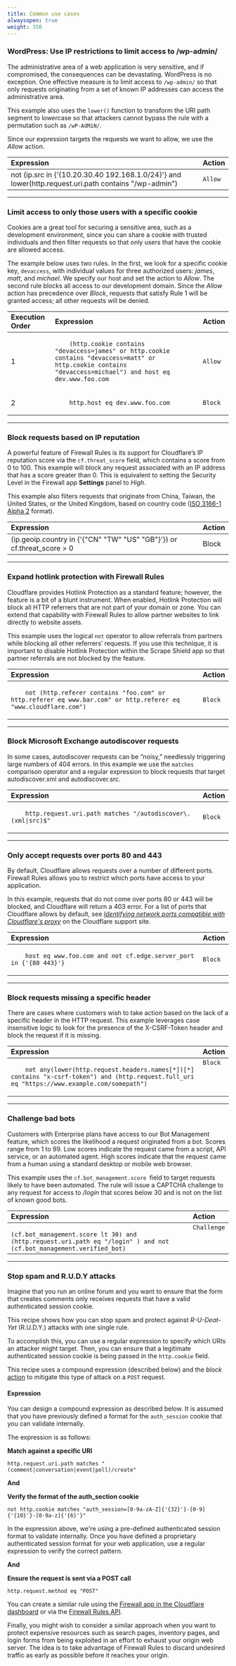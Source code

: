 ```yaml
---
title: Common use cases
alwaysopen: true
weight: 350
---
```



### WordPress: Use IP restrictions to limit access to /wp-admin/
The administrative area of a web application is very sensitive, and if compromised, the consequences can be devastating. WordPress is no exception. One effective measure is to limit access to `/wp-admin/` so that only requests originating from a set of known IP addresses can access the administrative area.

This example also uses the `lower()` function to transform the URI path segment to lowercase so that attackers cannot bypass the rule with a permutation such as `/wP-AdMiN/`.

Since our expression targets the requests we want to allow, we use the _Allow_ action.

<table>
  <tr>
   <td><strong>Expression</strong>
   </td>
   <td><strong>Action</strong>
   </td>
  </tr>
  <tbody>
  <tr>
   <td valign="top">not (ip.src in {'{10.20.30.40 192.168.1.0/24}'} and lower(http.request.uri.path contains "/wp-admin")
   </td>
   <td><code>Allow</code>
   </td>
  </tr>
  </tbody>
</table>


-----


### Limit access to only those users with a specific cookie
Cookies are a great tool for securing a sensitive area, such as a development environment, since you can share a cookie with trusted individuals and then filter requests so that only users that have the cookie are allowed access.

The example below uses two rules. In the first, we look for a specific cookie key, `devaccess`, with individual values for three authorized users: _james_, _matt_, and _michael_. We specify our host and set the action to _Allow_. The second rule blocks all access to our development domain. Since the _Allow_ action has precedence over _Block_, requests that satisfy Rule 1 will be granted access; all other requests will be denied.
<table>
  <tr>
   <td><strong>Execution Order</strong></td>
   <td><strong>Expression</strong></td>
   <td><strong>Action</strong></td>
  </tr>
  <tbody>
  <tr>
   <td>1</td>
   <td valign="top">
    <code>
    (http.cookie contains "devaccess=james" or http.cookie contains "devaccess=matt" or http.cookie contains "devaccess=michael") and host eq dev.www.foo.com
    </code>
   </td>
   <td><code>Allow</code></td>
  </tr>
  <tr>
   <td>2</td>
   <td valign="top">
    <code>
    http.host eq dev.www.foo.com
    </code>
   </td>
   <td><code>Block</code></td>
  </tr>
  </tbody>
</table>


-----


### Block requests based on IP reputation
A powerful feature of Firewall Rules is its support for Cloudflare’s IP reputation score via the `cf.threat_score` field, which contains a score from 0 to 100. This example will block any request associated with an IP address that has a score greater than 0. This is equivalent to setting the Security Level in the Firewall app **Settings** panel to _High_.

This example also filters requests that originate from China, Taiwan, the United States, or the United Kingdom, based on country code ([ISO 3166-1 Alpha 2](https://www.iso.org/obp/ui/#search/code/) format).

<table>
  <tr>
   <td><strong>Expression</strong></td>
   <td><strong>Action</strong></td>
  </tr>
  <tbody>
  <tr>
   <td valign="top">(ip.geoip.country in {'{"CN" "TW" "US" "GB"}'}) or cf.threat_score > 0</td>
   <td>Block</td>
  </tr>
  </tbody>
</table>




-----


### Expand hotlink protection with Firewall Rules
Cloudflare provides Hotlink Protection as a standard feature; however, the feature is a bit of a blunt instrument. When enabled, Hotlink Protection will block all HTTP referrers that are not part of your domain or zone. You can extend that capability with Firewall Rules to allow partner websites to link directly to website assets.

This example uses the logical `not` operator to allow referrals from partners while blocking all other referrers’ requests. If you use this technique, it is important to disable Hotlink Protection within the Scrape Shield app so that partner referrals are not blocked by the feature.

<table>
  <tr>
   <td><strong>Expression</strong></td>
   <td><strong>Action</strong></td>
  </tr>
  <tbody>
  <tr>
   <td valign="top">
    <code>
    not (http.referer contains "foo.com" or http.referer eq www.bar.com" or http.referer eq "www.cloudflare.com")
    </code>
   </td>
   <td><code>Block</code></td>
  </tr>
  </tbody>
</table>


-----


### Block Microsoft Exchange autodiscover requests

In some cases, autodiscover requests can be “noisy,” needlessly triggering large numbers of 404 errors. In this example we use the `matches` comparison operator and a regular expression to block requests that target autodiscover.xml and autodiscover.src.

<table>
  <tr>
   <td><strong>Expression</strong>
   </td>
   <td><strong>Action</strong>
   </td>
  </tr>
  <tbody>
  <tr>
   <td>
    <code>
    http.request.uri.path matches "/autodiscover\.(xml|src)$"
    </code>
   </td>
   <td><code>Block</code>
   </td>
  </tr>
  </tbody>
</table>


-----


### Only accept requests over ports 80 and 443
By default, Cloudflare allows requests over a number of different ports. Firewall Rules allows you to restrict which ports have access to your application.

In this example, requests that do not come over ports 80 or 443 will be blocked, and Cloudflare will return a 403 error. For a list of ports that Cloudflare allows by default, see _[Identifying network ports compatible with Cloudflare's proxy](https://support.cloudflare.com/hc/en-us/articles/200169156-Identifying-network-ports-compatible-with-Cloudflare-s-proxy)_ on the Cloudflare support site.

<table>
  <tr>
   <td><strong>Expression</strong></td>
   <td><strong>Action</strong></td>
  </tr>
  <tbody>
  <tr>
   <td valign="top">
    <code>
    host eq www.foo.com and not cf.edge.server_port in {'{80 443}'}
    </code>
   </td>
   <td><code>Block</code></td>
  </tr>
  </tbody>
</table>


-----


### Block requests missing a specific header
There are cases where customers wish to take action based on the lack of a specific header in the HTTP request. This example leverages case insensitive logic to look for the presence of the X-CSRF-Token header and block the request if it is missing.

<table>
  <tr>
   <td><strong>Expression</strong></td>
   <td><strong>Action</strong></td>
  </tr>
  <tbody>
  <tr>
  <td valign="top">
    <code>
    not any(lower(http.request.headers.names[*])[*] contains "x-csrf-token") and (http.request.full_uri eq "https://www.example.com/somepath")
    </code>
  </td>
   <td valign="top"><code>Block</code></td>
  </tr>
  </tbody>
</table>


-----

### Challenge bad bots
Customers with Enterprise plans have access to our Bot Management feature, which scores the likelihood a request originated from a bot. Scores range from 1 to 99. Low scores indicate the request came from a script, API service, or an automated agent. High scores indicate that the request came from a human using a standard desktop or mobile web browser.

This example uses the `cf.bot_management.score `field to target requests likely to have been automated. The rule will issue a CAPTCHA challenge to any request for access to _/login_ that scores below 30 and is not on the list of known good bots.

<table>
  <tr>
   <td><strong>Expression</strong></td>
   <td><strong>Action</strong></td>
  </tr>
  <tbody>
  <tr>
   <td valign="top">
<code>
(cf.bot_management.score lt 30) and (http.request.uri.path eq "/login" ) and not (cf.bot_management.verified_bot)
</code>
   </td>
   <td valign="top"><code>Challenge</code>
   </td>
  </tr>
  </tbody>
</table>


-----

### Stop spam and R.U.D.Y attacks ###
Imagine that you run an online forum and you want to ensure that the form that creates comments only receives requests that have a valid authenticated session cookie.  

This recipe shows how you can stop spam and protect against *R-U-Deat-Yet* (R.U.D.Y.) attacks with one single rule.

To accomplish this, you can use a regular expression to specify which URIs an attacker might target. Then, you can ensure that a legitimate authenticated session cookie is being passed in the `http.cookie` field.

This recipe uses a compound expression (described below) and the *block* [action](/firewall/cf-firewall-rules/actions) to mitigate this type of attack on a `POST` request.

#### Expression
You can design a compound expression as described below. It is assumed that you have previously defined a format for the `auth_session` cookie that you can validate internally.

The expression is as follows:

**Match against a specific URI**

```
http.request.uri.path matches "(comment|conversation|event|poll)/create"
```

**And**

**Verify the format of the auth_section cookie**

```
not http.cookie matches "auth_session=[0-9a-zA-Z]{'{32}'}-[0-9]{'{10}'}-[0-9a-z]{'{6}'}"
```

In the expression above, we're using a pre-defined authenticated session format to validate internally. Once you have defined a proprietary authenticated session format for your web application, use a regular expression to verify the correct pattern.

**And**

**Ensure the request is sent via a POST call** 

```
http.request.method eq "POST"
```

You can create a similar rule using the [Firewall app in the Cloudflare dashboard](/firewall/cf-dashboard) or via the [Firewall Rules API](/firewall/api/cf-firewall-rules).

Finally, you might wish to consider a similar approach when you want to protect expensive resources such as search pages, inventory pages, and login forms from being exploited in an effort to exhaust your origin web server. The idea is to take advantage of Firewall Rules to discard undesired traffic as early as possible before it reaches your origin.
